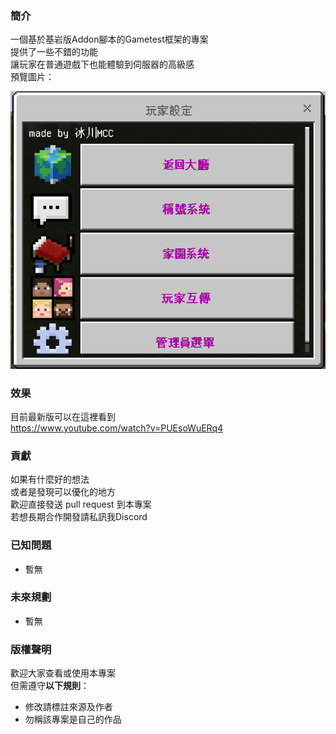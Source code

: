 ### 簡介
一個基於基岩版Addon腳本的Gametest框架的專案\
提供了一些不錯的功能\
讓玩家在普通遊戲下也能體驗到伺服器的高級感\
預覽圖片：

![預覽圖片](res/2022-04-23-19-40-25.png)
### 效果
目前最新版可以在這裡看到\
https://www.youtube.com/watch?v=PUEsoWuERq4
### 貢獻
如果有什麼好的想法\
或者是發現可以優化的地方\
歡迎直接發送 pull request 到本專案\
若想長期合作開發請私訊我Discord
### 已知問題
- 暫無
### 未來規劃
- 暫無
### 版權聲明
歡迎大家查看或使用本專案\
但需遵守**以下規則**：
- 修改請標註來源及作者
- 勿稱該專案是自己的作品